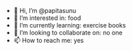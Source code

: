 - 👋 Hi, I’m @papitasunu
- 👀 I’m interested in: food
- 🌱 I’m currently learning: exercise books
- 💞️ I’m looking to collaborate on: no one
- 📫 How to reach me: yes

<!---
papitasunu/papitasunu is a ✨ special ✨ repository because its `README.md` (this file) appears on your GitHub profile.
You can click the Preview link to take a look at your changes.
--->
